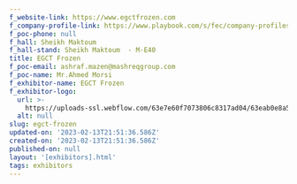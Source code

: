 ```yaml
---
f_website-link: https://www.egctfrozen.com
f_company-profile-link: https://www.playbook.com/s/fec/company-profiles
f_poc-phone: null
f_hall: Sheikh Maktoum
f_hall-stand: Sheikh Maktoum  - M-E40
title: EGCT Frozen
f_poc-email: ashraf.mazen@mashreqgroup.com
f_poc-name: Mr.Ahmed Morsi
f_exhibitor-name: EGCT Frozen
f_exhibitor-logo:
  url: >-
    https://uploads-ssl.webflow.com/63e7e60f7073806c8317ad04/63eab0e8a57a2c1bfdc670c8_NWVhNQ.jpeg
  alt: null
slug: egct-frozen
updated-on: '2023-02-13T21:51:36.586Z'
created-on: '2023-02-13T21:51:36.586Z'
published-on: null
layout: '[exhibitors].html'
tags: exhibitors
---
```



